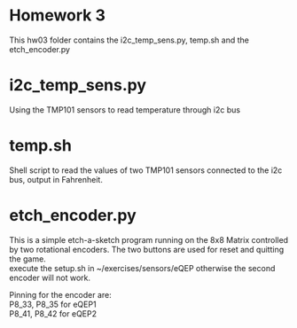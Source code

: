 # Homework 3
 This hw03 folder contains the i2c_temp_sens.py, temp.sh and the etch_encoder.py <br />
 
 
# i2c_temp_sens.py <br />
Using the TMP101 sensors to read temperature through i2c bus <br />

# temp.sh <br />
Shell script to read the values of two TMP101 sensors connected to the i2c bus, output in Fahrenheit. <br />

# etch_encoder.py <br />
This is a simple etch-a-sketch program running on the 8x8 Matrix controlled by two rotational encoders. The two buttons are used for reset and quitting the game. <br />
execute the setup.sh in ~/exercises/sensors/eQEP otherwise the second encoder will not work. <br />

Pinning for the encoder are: <br />
P8_33, P8_35 for eQEP1<br />
P8_41, P8_42 for eQEP2<br />


